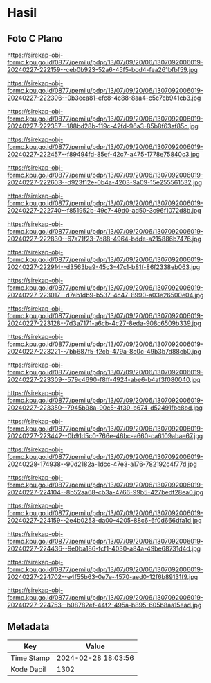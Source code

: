 # Hasil

## Foto C Plano

https://sirekap-obj-formc.kpu.go.id/0877/pemilu/pdpr/13/07/09/20/06/1307092006019-20240227-222159--ceb0b923-52a6-45f5-bcd4-fea261bfbf59.jpg

https://sirekap-obj-formc.kpu.go.id/0877/pemilu/pdpr/13/07/09/20/06/1307092006019-20240227-222306--0b3eca81-efc8-4c88-8aa4-c5c7cb941cb3.jpg

https://sirekap-obj-formc.kpu.go.id/0877/pemilu/pdpr/13/07/09/20/06/1307092006019-20240227-222357--188bd28b-119c-42fd-96a3-85b8f63af85c.jpg

https://sirekap-obj-formc.kpu.go.id/0877/pemilu/pdpr/13/07/09/20/06/1307092006019-20240227-222457--f89494fd-85ef-42c7-a475-1778e75840c3.jpg

https://sirekap-obj-formc.kpu.go.id/0877/pemilu/pdpr/13/07/09/20/06/1307092006019-20240227-222603--d923f12e-0b4a-4203-9a09-15e255561532.jpg

https://sirekap-obj-formc.kpu.go.id/0877/pemilu/pdpr/13/07/09/20/06/1307092006019-20240227-222740--f851952b-49c7-49d0-ad50-3c96f1072d8b.jpg

https://sirekap-obj-formc.kpu.go.id/0877/pemilu/pdpr/13/07/09/20/06/1307092006019-20240227-222830--67a71f23-7d88-4964-bdde-a215886b7476.jpg

https://sirekap-obj-formc.kpu.go.id/0877/pemilu/pdpr/13/07/09/20/06/1307092006019-20240227-222914--d3563ba9-45c3-47c1-b81f-86f2338eb063.jpg

https://sirekap-obj-formc.kpu.go.id/0877/pemilu/pdpr/13/07/09/20/06/1307092006019-20240227-223017--d7eb1db9-b537-4c47-8990-a03e26500e04.jpg

https://sirekap-obj-formc.kpu.go.id/0877/pemilu/pdpr/13/07/09/20/06/1307092006019-20240227-223128--7d3a7171-a6cb-4c27-8eda-908c6509b339.jpg

https://sirekap-obj-formc.kpu.go.id/0877/pemilu/pdpr/13/07/09/20/06/1307092006019-20240227-223221--7bb687f5-f2cb-479a-8c0c-49b3b7d88cb0.jpg

https://sirekap-obj-formc.kpu.go.id/0877/pemilu/pdpr/13/07/09/20/06/1307092006019-20240227-223309--579c4690-f8ff-4924-abe6-b4af3f080040.jpg

https://sirekap-obj-formc.kpu.go.id/0877/pemilu/pdpr/13/07/09/20/06/1307092006019-20240227-223350--7945b98a-90c5-4f39-b674-d52491fbc8bd.jpg

https://sirekap-obj-formc.kpu.go.id/0877/pemilu/pdpr/13/07/09/20/06/1307092006019-20240227-223442--0b91d5c0-766e-46bc-a660-ca6109abae67.jpg

https://sirekap-obj-formc.kpu.go.id/0877/pemilu/pdpr/13/07/09/20/06/1307092006019-20240228-174938--90d2182a-1dcc-47e3-a176-782192c4f77d.jpg

https://sirekap-obj-formc.kpu.go.id/0877/pemilu/pdpr/13/07/09/20/06/1307092006019-20240227-224104--8b52aa68-cb3a-4766-99b5-427bedf28ea0.jpg

https://sirekap-obj-formc.kpu.go.id/0877/pemilu/pdpr/13/07/09/20/06/1307092006019-20240227-224159--2e4b0253-da00-4205-88c6-6f0d666dfa1d.jpg

https://sirekap-obj-formc.kpu.go.id/0877/pemilu/pdpr/13/07/09/20/06/1307092006019-20240227-224436--9e0ba186-fcf1-4030-a84a-49be68731d4d.jpg

https://sirekap-obj-formc.kpu.go.id/0877/pemilu/pdpr/13/07/09/20/06/1307092006019-20240227-224702--e4f55b63-0e7e-4570-aed0-12f6b89131f9.jpg

https://sirekap-obj-formc.kpu.go.id/0877/pemilu/pdpr/13/07/09/20/06/1307092006019-20240227-224753--b08782ef-44f2-495a-b895-605b8aa15ead.jpg


## Metadata

| Key        | Value               |
| ---------- | ------------------- |
| Time Stamp | 2024-02-28 18:03:56 |
| Kode Dapil | 1302                |



